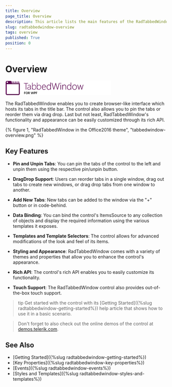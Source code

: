 ```yaml
---
title: Overview
page_title: Overview
description: This article lists the main features of the RadTabbedWindow control.
slug: radtabbedwindow-overview
tags: overview
published: True
position: 0
---
```


# Overview

![RadTabbedWindow](images/tabbedwindow-icon.png)

The RadTabbedWindow enables you to create browser-like interface which hosts its tabs in the title bar. The control also allows you to pin the tabs or reorder them via drag drop. Last but not least, RadTabbedWindow's functionality and appearance can be easily customized through its rich API.

{% figure 1, "RadTabbedWindow in the Office2016 theme", "tabbedwindow-overview.png" %}

## Key Features

* __Pin and Unpin Tabs__: You can pin the tabs of the control to the left and unpin them using the respective pin/unpin button.

* __DragDrop Support__: Users can reorder tabs in a single window, drag out tabs to create new windows, or drag drop tabs from one window to another.

* __Add New Tabs__: New tabs can be added to the window via the "+" button or in code-behind.

* __Data Binding__: You can bind the control's ItemsSource to any collection of objects and display the required information using the various templates it exposes.

* __Templates and Template Selectors__: The control allows for advanced modifications of the look and feel of its items.
	 
* __Styling and Appearance__: RadTabbedWindow comes with a variety of themes and properties that allow you to enhance the control's appearance.

* __Rich API__: The control's rich API enables you to easily customize its functionality.

* __Touch Support__: The RadTabbedWindow control also provides out-of-the-box touch support.

>tip Get started with the control with its [Getting Started]({%slug radtabbedwindow-getting-started%}) help article that shows how to use it in a basic scenario.

> Don't forget to also check out the online demos of the control at [demos.telerik.com](https://demos.telerik.com/wpf/).

## See Also

* [Getting Started]({%slug radtabbedwindow-getting-started%})
* [Key Properties]({%slug radtabbedwindow-key-properties%})
* [Events]({%slug radtabbedwindow-events%})
* [Styles and Templates]({%slug radtabbedwindow-styles-and-templates%})
